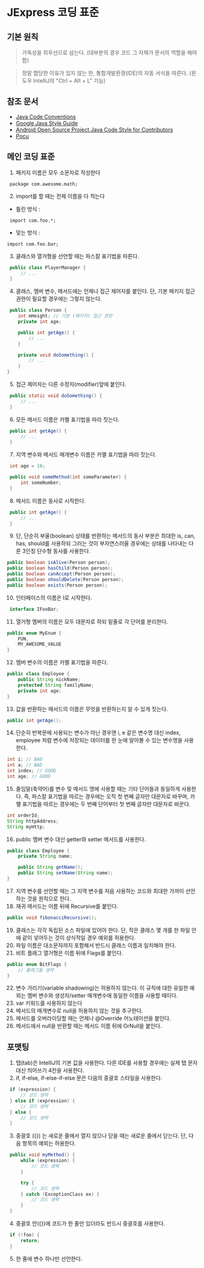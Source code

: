 # JExpress 코딩 표준

## 기본 원칙

> 가독성을 최우선으로 삼는다. (대부분의 경우 코드 그 자체가 문서의 역할을 해야 함)

> 정말 합당한 이유가 있지 않는 한, 통합개발환경(IDE)의 자동 서식을 따른다. (윈도우 IntelliJ의 "Ctrl + Alt + L" 기능)

## 참조 문서 
- [Java Code Conventions](https://www.oracle.com/technetwork/java/codeconventions-150003.pdf)
- [Google Java Style Guide](https://source.android.com/docs/setup/contribute/code-style?hl=ko)
- [Android Open Source Project Java Code Style for Contributors](https://google.github.io/styleguide/javaguide.html)
- [Pocu](https://docs.popekim.com/ko/coding-standards/pocu-java)

## 메인 코딩 표준

1. 패키지 이름은 모두 소문자로 작성한다
```shell
 package com.awesome.math;
```
2. import를 할 때는 전체 이름을 다 적는다<br>

- 틀린 방식 :
```shell
 import com.foo.*;
```
- 맞는 방식 :
```shell
import com.foo.bar;
```
3. 클래스와 열거형을 선언할 때는 파스칼 표기법을 따른다.
```java
 public class PlayerManager {
     // ...
 }
```
4. 클래스, 멤버 변수, 메서드에는 언제나 접근 제어자를 붙인다. 단, 기본 패키지 접근 권한이 필요할 경우에는 그렇지 않는다.
```java
 public class Person {
    int mHeight; // 기본 (패키지) 접근 권한
    private int age;

    public int getAge() {
        // ...
    }

    private void doSomething() {
        // ...
    }
}
```
5. 접근 제어자는 다른 수정자(modifier)앞에 붙인다.
```java
 public static void doSomething() {
     // ...
 }
```
6. 모든 메서드 이름은 카멜 표기법을 따라 짓는다.
```java
 public int getAge() {
     // ...
 }
```
7. 지역 변수와 메서드 매개변수 이름은 카멜 표기법을 따라 짓는다.
```java
 int age = 10;

 public void someMethod(int someParameter) {
     int someNumber;
 }
```
8. 메서드 이름은 동사로 시작한다.
```java
 public int getAge() {
     // ...
 }
```
9. 단, 단순히 부울(boolean) 상태를 반환하는 메서드의 동사 부분은 최대한 is, can, has, should를 사용하되 그러는 것이 부자연스러울 경우에는 상태를 나타내는 다른 3인칭 단수형 동사를 사용한다.
```java
public boolean isAlive(Person person);
public boolean hasChild(Person person);
public boolean canAccept(Person person);
public boolean shouldDelete(Person person);
public boolean exists(Person person);
```
10. 인터페이스의 이름은 I로 시작한다.
```java
 interface IFooBar;
```
11. 열거형 멤버의 이름은 모두 대문자로 하되 밑줄로 각 단어를 분리한다.
```java
public enum MyEnum {
    FUN,
    MY_AWESOME_VALUE
}
```
12. 멤버 변수의 이름은 카멜 표기법을 따른다.
```java
public class Employee {
    public String nickName;
    protected String familyName;
    private int age;
}
```
13. 값을 반환하는 메서드의 이름은 무엇을 반환하는지 알 수 있게 짓는다.
```java
public int getAge();
```
14. 단순히 반복문에 사용되는 변수가 아닌 경우엔 i, e 같은 변수명 대신 index, employee 처럼 변수에 저장되는 데이터를 한 눈에 알아볼 수 있는 변수명을 사용한다.
```java
int i; // BAD
int a; // BAD
int index; // GOOD
int age; // GOOD
```
15. 줄임말(축약어)를 변수 및 메서드 명에 사용할 때는 기타 단어들과 동일하게 사용한다. 즉, 파스칼 표기법을 따르는 경우에는 오직 첫 번째 글자만 대문자로 바꾸며, 카멜 표기법을 따르는 경우에는 두 번째 단어부터 첫 번째 글자만 대문자로 바꾼다.
```java
int orderId;
String httpAddress;
String myHttp;
```
16. public 멤버 변수 대신 getter와 setter 메서드를 사용한다.
```java
public class Employee {
    private String name;

    public String getName();
    public String setName(String name);
}
```
17. 지역 변수를 선언할 때는 그 지역 변수를 처음 사용하는 코드와 최대한 가까이 선언하는 것을 원칙으로 한다.
18. 재귀 메서드는 이름 뒤에 Recursive를 붙인다.
```java
public void fibonacciRecursive();
```
19. 클래스는 각각 독립된 소스 파일에 있어야 한다. 단, 작은 클래스 몇 개를 한 파일 안에 같이 넣어두는 것이 상식적일 경우 예외를 허용한다.
20. 파일 이름은 대소문자까지 포함해서 반드시 클래스 이름과 일치해야 한다.
21. 비트 플래그 열거형은 이름 뒤에 Flags를 붙인다.
```java
public enum BitFlags {
    // 플래그들 생략
}
```
22. 변수 가리기(variable shadowing)는 허용하지 않는다. 이 규칙에 대한 유일한 예외는 멤버 변수와 생성자/setter 매개변수에 동일한 이름을 사용할 때이다.
23. var 키워드를 사용하지 않는다
24. 메서드의 매개변수로 null을 허용하지 않는 것을 추구한다.
25. 메서드를 오버라이딩할 때는 언제나 @Override 어노테이션을 붙인다.
26. 메서드에서 null을 반환할 때는 메서드 이름 뒤에 OrNull을 붙인다.

## 포맷팅
1. 탭(tab)은 IntelliJ의 기본 값을 사용한다. 다른 IDE를 사용할 경우에는 실제 탭 문자 대신 띄어쓰기 4칸을 사용한다.
2. if, if-else, if-else-if-else 문은 다음의 중괄호 스타일을 사용한다.
```java
 if (expression) {
     // 코드 생략
 } else if (expression) {
     // 코드 생략
 } else {
     // 코드 생략
 }
 ```
3. 중괄호 ({}) 는 새로운 줄에서 열지 않으나 닫을 때는 새로운 줄에서 닫는다. 단, 다음 항목의 예외는 허용한다.
```java
 public void myMethod() {
     while (expression) {
         // 코드 생략
     }

     try {
         // 코드 생략
     } catch (ExceptionClass ex) {
         // 코드 생략
     }
 }
```
4. 중괄호 안({})에 코드가 한 줄만 있더라도 반드시 중괄호를 사용한다.
```java
 if (!foo) {
     return;
 }
```
5. 한 줄에 변수 하나만 선언한다.